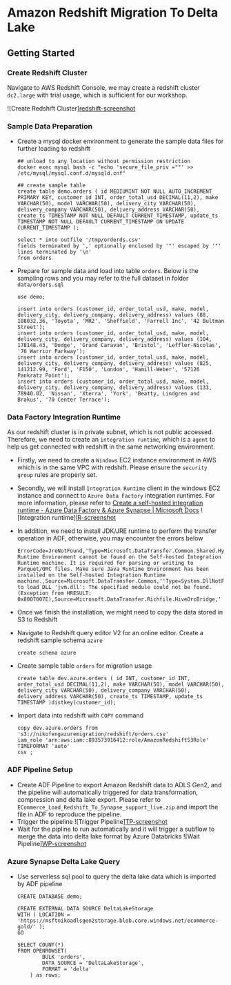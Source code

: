 
# Amazon Redshift Migration To Delta Lake

## Getting Started

### Create Redshift Cluster
Navigate to AWS Redshift Console, we may create a redshift cluster `dc2.large` with trial usage, which is sufficient for our workshop. 

![Create Redshift Cluster][redshift-screenshot](pics/01_redshift_creation.png)

### Sample Data Preparation
- Create a mysql docker environment to generate the sample data files for further loading to redshift
	```
	## unload to any location without permission restriction 
	docker exec mysql bash -c "echo 'secure_file_priv =""' >> /etc/mysql/mysql.conf.d/mysqld.cnf" 

	## create sample table
	create table demo.orders ( id MEDIUMINT NOT NULL AUTO_INCREMENT PRIMARY KEY, customer_id INT, order_total_usd DECIMAL(11,2), make VARCHAR(50), model VARCHAR(50), delivery_city VARCHAR(50), delivery_company VARCHAR(50), delivery_address VARCHAR(50), create_ts TIMESTAMP NOT NULL DEFAULT CURRENT_TIMESTAMP, update_ts TIMESTAMP NOT NULL DEFAULT CURRENT_TIMESTAMP ON UPDATE CURRENT_TIMESTAMP );
	
	select * into outfile '/tmp/orderds.csv' 
	fields terminated by ',' optionally enclosed by '"' escaped by '"' 
	lines terminated by '\n' 
	from orders
	```

- Prepare for sample data and load into table `orders`. Below is the sampling rows and you may refer to the full dataset in folder `data/orders.sql`
	```
	use demo; 
	
	insert into orders (customer_id, order_total_usd, make, model, delivery_city, delivery_company, delivery_address) values (88, 188032.36, 'Toyota', 'MR2', 'Sheffield', 'Farrell Inc', '42 Bultman Street'); 
	insert into orders (customer_id, order_total_usd, make, model, delivery_city, delivery_company, delivery_address) values (104, 178148.43, 'Dodge', 'Grand Caravan', 'Bristol', 'Leffler-Nicolas', '76 Warrior Parkway'); 
	insert into orders (customer_id, order_total_usd, make, model, delivery_city, delivery_company, delivery_address) values (825, 141212.99, 'Ford', 'F150', 'London', 'Hamill-Weber', '57126 Pankratz Point'); 
	insert into orders (customer_id, order_total_usd, make, model, delivery_city, delivery_company, delivery_address) values (133, 78940.02, 'Nissan', 'Xterra', 'York', 'Beatty, Lindgren and Brakus', '70 Center Terrace');
	```
	
### Data Factory Integration Runtime
As our redshift cluster is in private subnet, which is not public accessed. Therefore, we need to create an `integration runtime`, which is a `agent` to help us get connected with redshift in the same networking environment. 

- Firstly, we need to create a `Windows` EC2 instance environment in AWS which is in the same VPC with redshift. Please ensure the `security group` rules are properly set.
- Secondly, we will install `Integration Runtime` client in the windows EC2 instance and connect to `Azure Data Factory` integration runtimes. For more information, please refer to [Create a self-hosted integration runtime - Azure Data Factory & Azure Synapse | Microsoft Docs](https://docs.microsoft.com/en-us/azure/data-factory/create-self-hosted-integration-runtime?tabs=data-factory)
	![Integration runtime][IR-screenshot](https://github.com/nikosheng/Azure-Data-Platform-Workshop/blob/main/pics/02_IR.png?raw=true)

- In addition, we need to install JDK/JRE runtime to perform the transfer operation in ADF, otherwise, you may encounter the errors below
	```
	ErrorCode=JreNotFound,'Type=Microsoft.DataTransfer.Common.Shared.HybridDeliveryException,Message=Java Runtime Environment cannot be found on the Self-hosted Integration Runtime machine. It is required for parsing or writing to Parquet/ORC files. Make sure Java Runtime Environment has been installed on the Self-hosted Integration Runtime machine.,Source=Microsoft.DataTransfer.Common,''Type=System.DllNotFoundException,Message=Unable to load DLL 'jvm.dll': The specified module could not be found. (Exception from HRESULT: 0x8007007E),Source=Microsoft.DataTransfer.Richfile.HiveOrcBridge,'
	```
- Once we finish the installation, we might need to copy the data stored in S3 to Redshift


-  Navigate to Redshift query editor V2 for an online editor. Create a redshift sample schema `azure` 
	```
	create schema azure
	```
- Create sample table `orders` for migration usage
	```
	create table dev.azure.orders ( id INT, customer_id INT, order_total_usd DECIMAL(11,2), make VARCHAR(50), model VARCHAR(50), delivery_city VARCHAR(50), delivery_company VARCHAR(50), delivery_address VARCHAR(50), create_ts TIMESTAMP, update_ts TIMESTAMP )distkey(customer_id);
	```
- Import data into redshift with `COPY` command
	```
	copy dev.azure.orders from 's3://nikofengazuremigration/redshift/orders.csv' 
	iam_role 'arn:aws:iam::893573916412:role/AmazonRedshiftS3Role' 
	TIMEFORMAT 'auto' 
	csv ;
	```
	
### ADF Pipeline Setup

- Create ADF Pipeline to export Amazon Redshift data to ADLS Gen2, and the pipeline will automatically triggered for data transformation, compression and delta lake export. Please refer to `ECommerce_Load_Redshift_To_Synapse_support_live.zip` and import the file in ADF to reproduce the pipeline.
- Trigger the pipeline
	![Trigger Pipeline][TP-screenshot](https://github.com/nikosheng/Azure-Data-Platform-Workshop/blob/main/pics/03_trigger_pipeline.png)
- Wait for the pipline to run automatically and it will trigger a subflow to merge the data into delta lake format by Azure Databricks
	![Wait Pipeline][WP-screenshot](https://github.com/nikosheng/Azure-Data-Platform-Workshop/blob/main/pics/04_pipeline_running.png)

### Azure Synapse Delta Lake Query

- Use serverless sql pool to query the delta lake data which is imported by ADF pipeline
	```
	CREATE DATABASE demo;

	CREATE EXTERNAL DATA SOURCE DeltaLakeStorage
	WITH ( LOCATION = 'https://msftnikoadlsgen2storage.blob.core.windows.net/ecommerce-gold/' );
	GO

	SELECT COUNT(*)
	FROM OPENROWSET(
			BULK 'orders',
			DATA_SOURCE = 'DeltaLakeStorage',
			FORMAT = 'delta'
		) as rows;
	```